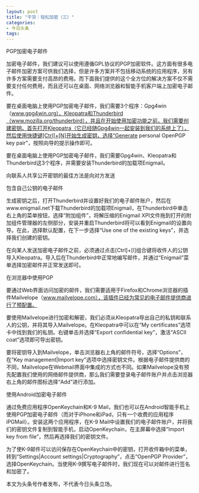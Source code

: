 ```yaml
---
layout: post
title: "干货｜轻松加密（三）"
categories:
- 今日头条
tags:
---
```

PGP加密电子邮件

加密电子邮件，我们建议可以使用遵循GPL协议的PGP加密软件。这方面有很多电子邮件加密方案可供我们选择，但是许多方案并不包括移动系统的应用程序，另有许多方案需要支付高昂的费用。而下面我们提供的这个全方位的解决方案不仅不需要支付任何费用，而且还可以在桌面、网络浏览器和智能手机客户端上加密电子邮件。

要在桌面电脑上使用PGP加密电子邮件，我们需要3个程序：Gpg4win（www.gpg4win.org）、Kleopatra和Thunderbird（www.mozilla.org/thunderbird），并且在开始使用加密功能之前，我们需要创建密钥。首先打开Kleopatra（它已经随Gpg4win一起安装到我们的系统上了），然后使用快捷键[Ctrl]+[N]开始生成密钥，选择“Generate personal OpenPGP key pair”，按照向导的提示操作即可。



要在桌面电脑上使用PGP加密电子邮件，我们需要Gpg4win、Kleopatra和Thunderbird这3个程序，并需要安装Thunderbird的加载项Enigmail。



向联系人共享公开密钥的最佳方法是向对方发送

包含自己公钥的电子邮件

生成密钥之后，打开Thunderbird并设置好我们的电子邮件账户，然后在www.enigmail.net下载Thunderbird的加载项Enigmail，在Thunderbird中单击右上角的菜单按钮，选择“附加组件”，将解压缩的Enigmail XPI文件拖到打开的附加组件管理器的左侧部分，安装并重启Thunderbird将可以看到Enigmail的设置向导。在此，选择默认配置，在下一步选择“Use one of the existing keys”，并选择我们创建的密钥。

在向某人发送加密电子邮件之前，必须通过点击[Ctrl]+[l]组合键将收件人的公钥导入Kleopatra。导入后在Thunderbird中正常地编写邮件，并通过“Enigmail”菜单选择加密邮件并正常发送即可。



在浏览器中使用PGP

要通过Web界面访问加密的邮件，我们需要适用于Firefox和Chrome浏览器的插件Mailvelope（www.mailvelope.com），该插件已经为常见的电子邮件提供商进行了预配置。

要使用Mailvelope进行加密和解密，我们必须从Kleopatra导出自己的私钥和联系人的公钥，并将其导入Mailvelope。在Kleopatra中可以在“My certificates”选项卡中找到我们的私钥。右键单击并选择“Export confidential key”，激活“ASCII coat”选项即可导出密钥。



要将密钥导入到Mailvelope，单击浏览器右上角的邮件符号，选择“Options”，在“Key management|Import key”选项中选择密钥文件。根据电子邮件提供商的不同，Mailvelope在Webmail界面中集成的方式也不同。如果Mailvelope没有预先配置我们使用的网络邮件提供商，那么我们需要登录电子邮件账户并点击浏览器右上角的邮件图标选择“Add”进行添加。

使用Android加密电子邮件

通过免费应用程序OpenKeychain和K-9 Mail，我们也可以在Android智能手机上使用PGP加密电子邮件（而对于iPhone和iPad，只有一个收费的应用程序iPGMail）。安装这两个应用程序，在K-9 Mail中设置我们的电子邮件账户，并将我们的密钥文件复制到智能手机，启动OpenKeychain，在主屏幕中选择“Import key from file”，然后再选择我们的密钥文件。



为了使K-9邮件可以访问保存在OpenKeychain中的密钥，打开收件箱中的菜单，转到“Settings|Account settings|Cryptography”，点击“OpenPGP Provider”，选择OpenKeychain。当使用K-9撰写电子邮件时，我们现在可以对邮件进行签名和加密了。

本文为头条号作者发布，不代表今日头条立场。